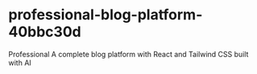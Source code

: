 # professional-blog-platform-40bbc30d
Professional A complete blog platform with React and Tailwind CSS built with AI
